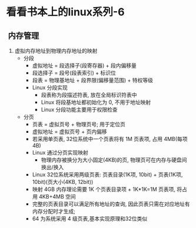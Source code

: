 # 看看书本上的linux系列-6

##  **内存管理**

1. 虚拟内存地址到物理内存地址的映射
    * 分段
        * 虚拟地址 = 段选择子(段寄存器) + 段内偏移量
        * 段选择子 = 段号(段表索引) + 标识位
        * 段表 = 物理基地址 + 段界限(偏移量范围) + 特权等级
        * Linux 分段实现
            * 段表称为段描述符表, 放在全局标识符表中
            * Linux 将段基地址都初始化为 0, 不用于地址映射
            * Linux 分段功能主要用于权限检查
    * 分页
        * 页表 = 虚拟页号 + 物理页号; 用于定位页
        * 虚拟地址 = 虚拟页号 + 页内偏移
        * 若采用单页表, 32位系统中一个页表将有 1M 页表项, 占用 4MB(每项 4B)
        * Linux 通过分页实现映射
            * 物理内存被换分为大小固定(4KB)的页, 物理页可在内存与硬盘间换出/换入
        * Linux 32位系统采用两级页表: 页表目录(1K项, 10bit) + 页表(1K项, 10bit)(页大小(4KB, 12bit))
        * 映射 4GB 内存理论需要 1K 个页表目录项 + 1K*1K=1M 页表项, 将占用 4KB+4MB 空间
        * 完整的页表目录可以满足所有地址的查询, 因此页表只需在对应地址有内存分配时才生成;
        * 64 为系统采用 4 级页表,基本实现原理和32位类似

